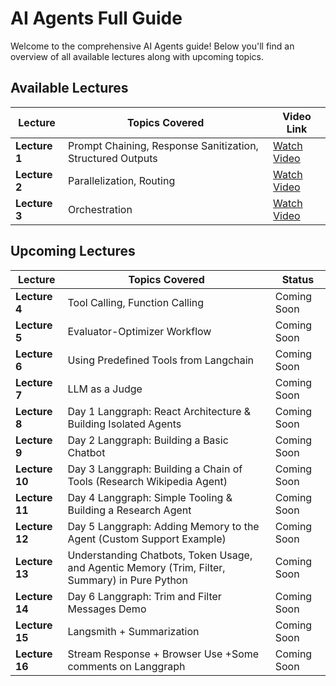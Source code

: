 # AI Agents Full Guide

Welcome to the comprehensive AI Agents guide! Below you'll find an overview of all available lectures along with upcoming topics.

## Available Lectures

| Lecture   | Topics Covered                                                    | Video Link                                                                                      |
|-----------|-------------------------------------------------------------------|-------------------------------------------------------------------------------------------------|
| **Lecture 1** | Prompt Chaining, Response Sanitization, Structured Outputs       | [Watch Video](https://www.youtube.com/watch?v=6jmIyVCVIuc)                                     |
| **Lecture 2** | Parallelization, Routing                                        | [Watch Video](https://youtu.be/iZWfeJ6tQkI)                                                   |
| **Lecture 3** | Orchestration                                                   | [Watch Video](https://www.youtube.com/watch?v=ZcqIAngxzbE&t=98s)                              |

## Upcoming Lectures

| Lecture   | Topics Covered                                                    | Status        |
|-----------|-------------------------------------------------------------------|---------------|
| **Lecture 4** | Tool Calling, Function Calling                                 | Coming Soon   |
| **Lecture 5** | Evaluator-Optimizer Workflow                                  | Coming Soon   |
| **Lecture 6** | Using Predefined Tools from Langchain                          | Coming Soon   |
| **Lecture 7** | LLM as a Judge                                               | Coming Soon   |
| **Lecture 8** | Day 1 Langgraph: React Architecture & Building Isolated Agents | Coming Soon   |
| **Lecture 9** | Day 2 Langgraph: Building a Basic Chatbot                      | Coming Soon   |
| **Lecture 10** | Day 3 Langgraph: Building a Chain of Tools (Research Wikipedia Agent) | Coming Soon   |
| **Lecture 11** | Day 4 Langgraph: Simple Tooling & Building a Research Agent    | Coming Soon   |
| **Lecture 12** | Day 5 Langgraph: Adding Memory to the Agent (Custom Support Example) | Coming Soon   |
| **Lecture 13** | Understanding Chatbots, Token Usage, and Agentic Memory (Trim, Filter, Summary) in Pure Python | Coming Soon   |
| **Lecture 14** | Day 6 Langgraph: Trim and Filter Messages Demo                | Coming Soon   |
| **Lecture 15** | Langsmith + Summarization                                      | Coming Soon   |
| **Lecture 16** | Stream Response + Browser Use +Some comments on Langgraph    | Coming Soon   |
